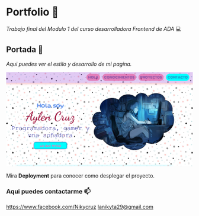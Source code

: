 # Portfolio :pouch:
_Trabajo final del Modulo 1 del curso desarrolladora Frontend de ADA_ :computer:

## Portada :love_letter:

_Aqui puedes ver el estilo y desarrollo de mi pagina._

![Portada](/img/portada.png)

Mira **Deployment** para conocer como desplegar el proyecto.


### Aqui puedes contactarme :mailbox:

https://www.facebook.com/Nikycruz
lanikyta29@gmail.com
